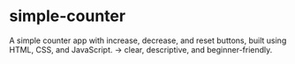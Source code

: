 # simple-counter
A simple counter app with increase, decrease, and reset buttons, built using HTML, CSS, and JavaScript. → clear, descriptive, and beginner-friendly.
